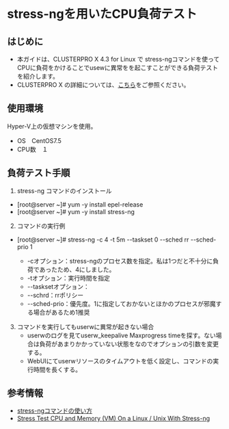 
# stress-ngを用いたCPU負荷テスト
## はじめに
- 本ガイドは、CLUSTERPRO X 4.3 for Linux で stress-ngコマンドを使ってCPUに負荷をかけることでusewに異常をを起こすことができる負荷テストを紹介します。
- CLUSTERPRO X の詳細については、[こちら](https://jpn.nec.com/clusterpro/clpx/index.html)をご参照ください。



## 使用環境
Hyper-V上の仮想マシンを使用。
- OS　CentOS7.5
- CPU数　１

## 負荷テスト手順
1. stress-ng コマンドのインストール
- [root@server ~]# yum -y install epel-release
- [root@server ~]# yum -y install stress-ng
	
2. コマンドの実行例
-  [root@server ~]# stress-ng -c 4 -t 5m --taskset 0 --sched rr --sched-prio 1
	
	- -cオプション：stress-ngのプロセス数を指定。私は1つだと不十分に負荷であったため、4にしました。
	 - -tオプション：実行時間を指定
	 - --tasksetオプション：
	 - --schrd：rrポリシー
	 - --sched-prio：優先度。1に指定しておかないとほかのプロセスが邪魔する場合があるため1推奨

3. コマンドを実行してもuserwに異常が起きない場合
	- userwのログを見てuserw_keepalive Maxprogress timeを探す。ない場合は負荷があまりかかっていない状態をなのでオプションの引数を変更する。 
	- WebUIにてuserwリソースのタイムアウトを低く設定し、コマンドの実行時間を長くする。
	
## 参考情報
- [stress-ngコマンドの使い方](https://qiita.com/hana_shin/items/0a3a615274717c89c0a4)
- [Stress Test CPU and Memory (VM) On a Linux / Unix With Stress-ng](https://www.cyberciti.biz/faq/stress-test-linux-unix-server-with-stress-ng/)